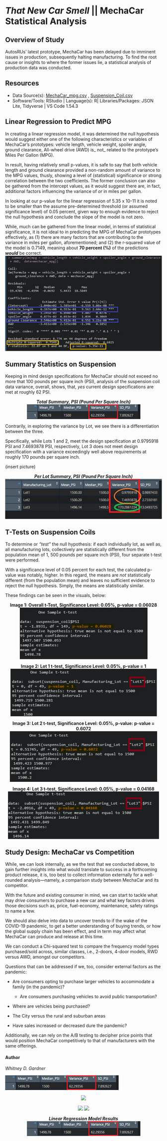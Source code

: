 # _That New Car Smell_ ||  MechaCar Statistical Analysis

## Overview of Study

AutosRUs’ latest prototype, MechaCar has been delayed due to imminent issues in production, subsequently halting manufacturing. 
To find the root cause or insights to where the former issues lie, a statistical analysis of production data was conducted. 

## Resources 

* Data Source(s): [MechaCar_mpg.csv](insertlink) , [Suspension_Coil.csv](insertlink)
* Software/Tools: RStudio | Language(s): R| Libraries/Packages: JSON Lite, Tidyverse | VS Code 1.54.3

## Linear Regression to Predict MPG

In creating a linear regression model, it was determined the null hypothesis would suggest either one of the following characteristics or variables of MechaCar’s prototypes: vehicle length, vehicle weight, spoiler angle, ground clearance, All-wheel drive (AWD) is_ not_ related to the prototype’s Miles Per Gallon (MPG). 

In result, having relatively small p-values, it is safe to say that both vehicle length and ground clearance provided a non-random amount of variance to the MPG values, thusly, showing a level of (statistical) significance or strong correlation between the two coefficients. The former conclusion can also be gathered from the intercept values, as it would suggest there are, in fact, additional factors influencing the variance of _or_ in miles per gallon.

In looking at our p-value for the linear regression of 5.35 x 10-11   it is noted to be smaller than the assume pre-determined threshold (or assumed significance level) of 0.05 percent, given way to enough evidence to reject the null hypothesis and conclude the slope of the model is not zero. 

While, much can be gathered from the linear model, in terms of statistical significance, it is not ideal to in predicting the MPG of MechaCar prototypes effectively, as (1) there are many factors that are contributing to the variance in miles per gallon, aforementioned; and (2) the r-squared value of the model is 0.7149, meaning about **70 percent (%)** of the predictions _**would**_ be correct.
                    <img align="center" src=" images/summary_p-value_r_squared_value_D1.png">
                    
## Summary Statistics on Suspension
Keeping in mind design specifications for MechaCar should not exceed no more that 100 pounds per square inch (PSI), analysis of the suspension coil data variance, overall, shows, that, _yes_ current design specifications are met at roughly 62 PSI. 

<p align="center">
  <i><b>Total Summary, PSI (Pound Per Square Inch)</b></i> 
 <img align="center" src="images/total_summary_PSI.png">
 </p>

  
Contrarily, in exploring the variance by Lot, we see there is a differentiation between the three. 

Specifically, while Lots 1 and 2, meet the design specification at 0.9795918 PSI and 7.4693878 PSI, respectively, Lot 3 does not meet design specification with a variance exceedingly well above requirements at roughly 170 pounds per square inch.

(insert picture)
<p align="center">
  <i><b>Per Lot Summary, PSI (Pound Per Square Inch)</b></i> 
 <img align="center" src="images/lot_summaryPSI.png">
 </p>


## T-Tests on Suspension Coils

To determine or _“test”_  the null hypothesis: if each individually lot, as well as, all manufacturing lots, collectively are statistically different from the population mean of 1, 500 pounds per square inch (PSI), four separate t-test were performed. 

With a significance level of 0.05 percent for each test, the calculated p-value was notably, higher. In this regard, the means are _not_ statistically different (from the population mean) and leaves no sufficient evidence to reject the null hypothesis. Simply, the means are statistically similar. 

These findings can be seen in the visuals, below:

<p align="center">
  <b>Image 1: Overall t-Test, Significance Level: 0.05%, p-value = 0.06028</b> 
  <img align="center" src="images/one_sample_t_test.png">
 </p>

 <p align="center">
  <b>Image 2: Lot 1 t-test, Significance Level: 0.05%, p-value = 1</b> 
<img align="center" src="images/Lot_1_t-test.png">
 </p>

 <p align="center">
  <b>Image 3: Lot 2 t-test, Significance Level: 0.05%, p-value: p-value = 0.6072
</b> 
 <img align="center" src="images/Lot_2_t-test.png">
 </p>

 <p align="center">
  <b>Image 4: Lot 3 t-test, Significance Level: 0.05%, p-value = 0.04168</b> 
 <img align="center" src="images/Lot_3_t-test.png">
 </p>
 
## Study Design: MechaCar vs Competition 
While, we can look internally, as we the test that we conducted above, to gain further insights into what would translate to success in a forthcoming product release, it is, too best to collect information externally for a well-rounded analysis—namely, a comparison study between MechaCar and its competitor.

With the future and existing consumer in mind, we can start to tackle what may _drive_ consumers to purchase a new car and what key factors drives those decisions such as, price, fuel-economy, maintenance, safety ratings to name a few. 

We should also delve into data to uncover trends to if the wake of the COVID-19 pandemic, to get a better understanding of buying trends, or how the global supply chain has been effect, and in term may affect what MechaCar can produce and release at this time.  

We can conduct a Chi-squared test to compare the frequency model types purchased/sold across, similar classes, i.e., 2-doors, 4-door models, RWD versus AWD, amongst our competitors. 

Questions that can be addressed if we, too, consider external factors as the pandemic:

 *  Are consumers opting to purchase larger vehicles to accommodate a family (in the pandemic)?
    *   Are consumers purchasing vehicles to avoid public transportation?
* Where are vehicles being purchased?

* The City versus the rural and suburban areas

* Have sales increased or decreased dure the pandemic? 

Additionally, we can rely on the A/B testing to decipher price points that would position MechaCar competitively to that of manufacturers with the same offerings. 

#### Author 

_Whitney D. Gardner_


![total_summary](images/total_summary_PSI.png)
 <p align="center">
  <img src="additionalresources/election_result_unrounded.png" />
</p>

<p align="center">
<img src="resources/june_temps_summary.png"/> <img src="resources/dec_temps_summary.png"/>










 
<p align="center">
  <i><b>Linear Regression Model Results</b></i> 
 <img align="center" src="images/total_summary_PSI.png">
 </p>